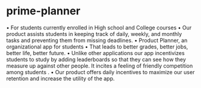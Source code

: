 # prime-planner
•	For students currently enrolled in High school and College courses 
•	Our product assists students in keeping track of daily, weekly, and monthly tasks and preventing them from missing deadlines. 
•	Product Planner, an organizational app for students 
•	That leads to better grades, better jobs, better life, better future. 
•	Unlike other applications our app incentivizes students to study by adding leaderboards so that they can see how they measure up against other people. It incites a feeling of friendly competition among students .
•	Our product offers daily incentives to maximize our user retention and increase the utility of the app. 
